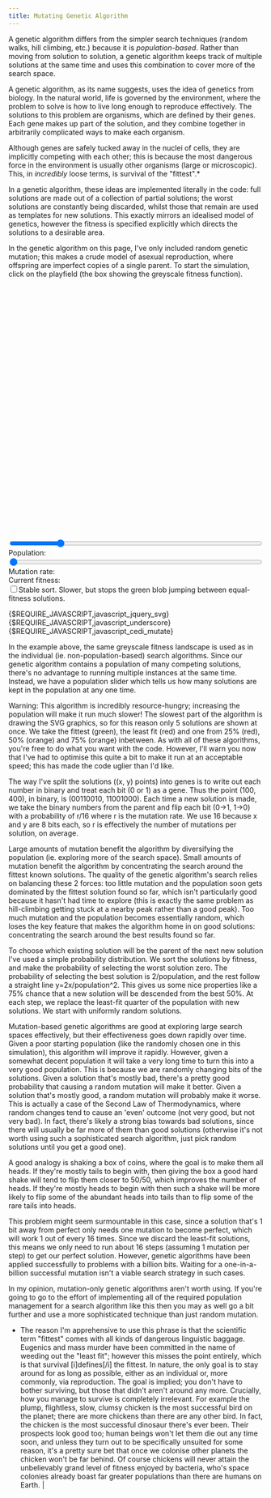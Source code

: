 ```yaml
---
title: Mutating Genetic Algorithm
---
```

A genetic algorithm differs from the simpler search techniques (random walks, hill climbing, etc.) because it is *population-based*. Rather than moving from solution to solution, a genetic algorithm keeps track of multiple solutions at the same time and uses this combination to cover more of the search space.

A genetic algorithm, as its name suggests, uses the idea of genetics from biology. In the natural world, life is governed by the environment, where the problem to solve is how to live long enough to reproduce effectively. The solutions to this problem are organisms, which are defined by their genes. Each gene makes up part of the solution, and they combine together in arbitrarily complicated ways to make each organism.

Although genes are safely tucked away in the nuclei of cells, they are implicitly competing with each other; this is because the most dangerous force in the environment is usually other organisms (large or microscopic). This, in *incredibly* loose terms, is survival of the "fittest".*

In a genetic algorithm, these ideas are implemented literally in the code: full solutions are made out of a collection of partial solutions; the worst solutions are constantly being discarded, whilst those that remain are used as templates for new solutions. This exactly mirrors an idealised model of genetics, however the fitness is specified explicitly which directs the solutions to a desirable area.

In the genetic algorithm on this page, I've only included random genetic mutation; this makes a crude model of asexual reproduction, where offspring are imperfect copies of a single parent. To start the simulation, click on the playfield (the box showing the greyscale fitness function).

<div id="mutate_playfield" style="width: 500px; height: 500px;"></div>
<form action="#" type="get">
  <div>
    <input type="range" min="1" max="100" value="20" id="mutate_population" style="width: 500px;" />
    <label for="mutate_population">Population:&nbsp;</label><a id="mutate_population_display"></a>
  </div>
  <div>
    <input type="range" min="1" max="10" id="mutate_rate" value="1" style="width: 500px;" />
    <label for="mutate_rate">Mutation rate:&nbsp;</label><a id="mutate_rate_display"></a>
  </div>
  <div>
    Current fitness:&nbsp<a id="mutate_fitness"></a>
  </div>
  <div>
    <input type="checkbox" id="mutate_stable" value="0" /><label for="mutate_stable">Stable sort. Slower, but stops the green blob jumping between equal-fitness solutions.</label>
  </div>
</form>
{$REQUIRE_JAVASCRIPT,javascript_jquery_svg}
{$REQUIRE_JAVASCRIPT,javascript_underscore}
{$REQUIRE_JAVASCRIPT,javascript_cedi_mutate}

In the example above, the same greyscale fitness landscape is used as in the individual (ie. non-population-based) search algorithms. Since our genetic algorithm contains a population of many competing solutions, there's no advantage to running multiple instances at the same time. Instead, we have a population slider which tells us how many solutions are kept in the population at any one time.

Warning: This algorithm is incredibly resource-hungry; increasing the population will make it run much slower! The slowest part of the algorithm is drawing the SVG graphics, so for this reason only 5 solutions are shown at once. We take the fittest (green), the least fit (red) and one from 25% (red), 50% (orange) and 75% (orange) inbetween. As with all of these algorithms, you're free to do what you want with the code. However, I'll warn you now that I've had to optimise this quite a bit to make it run at an acceptable speed; this has made the code uglier than I'd like.

The way I've split the solutions ((x, y) points) into genes is to write out each number in binary and treat each bit (0 or 1) as a gene. Thus the point (100, 400), in binary, is (00110010, 11001000). Each time a new solution is made, we take the binary numbers from the parent and flip each bit (0->1, 1->0) with a probability of r/16 where r is the mutation rate. We use 16 because x and y are 8 bits each, so r is effectively the number of mutations per solution, on average.

Large amounts of mutation benefit the algorithm by diversifying the population (ie. exploring more of the search space). Small amounts of mutation benefit the algorithm by concentrating the search around the fittest known solutions. The quality of the genetic algorithm's search relies on balancing these 2 forces: too little mutation and the population soon gets dominated by the fittest solution found so far, which isn't particularly good because it hasn't had time to explore (this is exactly the same problem as hill-climbing getting stuck at a nearby peak rather than a good peak). Too much mutation and the population becomes essentially random, which loses the key feature that makes the algorithm home in on good solutions: concentrating the search around the best results found so far.

To choose which existing solution will be the parent of the next new solution I've used a simple probability distribution. We sort the solutions by fitness, and make the probability of selecting the worst solution zero. The probability of selecting the best solution is 2/population, and the rest follow a straight line y=2x/population^2. This gives us some nice properties like a 75% chance that a new solution will be descended from the best 50%. At each step, we replace the least-fit quarter of the population with new solutions. We start with uniformly random solutions.

Mutation-based genetic algorithms are good at exploring large search spaces effectively, but their effectiveness goes down rapidly over time. Given a poor starting population (like the randomly chosen one in this simulation), this algorithm will improve it rapidly. However, given a somewhat decent population it will take a very long time to turn this into a very good population. This is because we are randomly changing bits of the solutions. Given a solution that's mostly bad, there's a pretty good probability that causing a random mutation will make it better. Given a solution that's mostly good, a random mutation will probably make it worse. This is actually a case of the Second Law of Thermodynamics, where random changes tend to cause an 'even' outcome (not very good, but not very bad). In fact, there's likely a strong bias towards bad solutions, since there will usually be far more of them than good solutions (otherwise it's not worth using such a sophisticated search algorithm, just pick random solutions until you get a good one).

A good analogy is shaking a box of coins, where the goal is to make them all heads. If they're mostly tails to begin with, then giving the box a good hard shake will tend to flip them closer to 50/50, which improves the number of heads. If they're mostly heads to begin with then such a shake will be more likely to flip some of the abundant heads into tails than to flip some of the rare tails into heads.

This problem might seem surmountable in this case, since a solution that's 1 bit away from perfect only needs one mutation to become perfect, which will work 1 out of every 16 times. Since we discard the least-fit solutions, this means we only need to run about 16 steps (assuming 1 mutation per step) to get our perfect solution. However, genetic algorithms have been applied successfully to problems with a billion bits. Waiting for a one-in-a-billion successful mutation isn't a viable search strategy in such cases.

In my opinion, mutation-only genetic algorithms aren't worth using. If you're going to go to the effort of implementing all of the required population management for a search algorithm like this then you may as well go a bit further and use a more sophisticated technique than just random mutation.

 * The reason I'm apprehensive to use this phrase is that the scientific term "fittest" comes with all kinds of dangerous linguistic baggage. Eugenics and mass murder have been committed in the name of weeding out the "least fit"; however this misses the point entirely, which is that survival [i]defines[/i] the fittest. In nature, the only goal is to stay around for as long as possible, either as an individual or, more commonly, via reproduction. The goal is implied; you don't have to bother surviving, but those that didn't aren't around any more. Crucially, how you manage to survive is completely irrelevant. For example the plump, flightless, slow, clumsy chicken is the most successful bird on the planet; there are more chickens than there are any other bird. In fact, the chicken is the most successful dinosaur there's ever been. Their prospects look good too; human beings won't let them die out any time soon, and unless they turn out to be specifically unsuited for some reason, it's a pretty sure bet that once we colonise other planets the chicken won't be far behind. Of course chickens will never attain the unbelievably grand level of fitness enjoyed by bacteria, who's space colonies already boast far greater populations than there are humans on Earth. |
